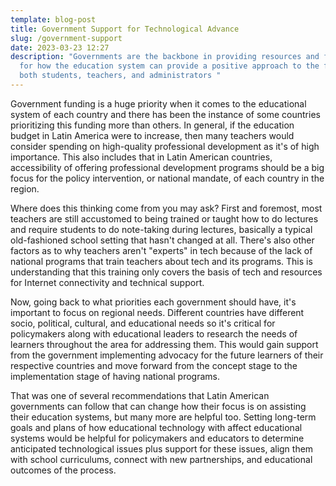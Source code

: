 ```yaml
---
template: blog-post
title: Government Support for Technological Advance
slug: /government-support
date: 2023-03-23 12:27
description: "Governments are the backbone in providing resources and funding
  for how the education system can provide a positive approach to the future of
  both students, teachers, and administrators "
---
```

G﻿overnment funding is a huge priority when it comes to the educational system of each country and there has been the instance of some countries prioritizing this funding more than others. In general, if the education budget in Latin America were to increase, then many teachers would consider spending on high-quality professional development as it's of high importance. This also includes that in Latin American countries, accessibility of offering professional development programs should be a big focus for the policy intervention, or national mandate, of each country in the region. 

W﻿here does this thinking come from you may ask? First and foremost, most teachers are still accustomed to being trained or taught how to do lectures and require students to do note-taking during lectures, basically a typical old-fashioned school setting that hasn't changed at all. There's also other factors as to why teachers aren't "experts" in tech because of the lack of national programs that train teachers about tech and its programs. This is understanding that this training only covers the basis of tech and resources for Internet connectivity and technical support. 

N﻿ow, going back to what priorities each government should have, it's important to focus on regional needs. Different countries have different socio, political, cultural, and educational needs so it's critical for policymakers along with educational leaders to research the needs of learners throughout the area for addressing them. This would gain support from the government implementing advocacy for the future learners of their respective countries and move forward from the concept stage to the implementation stage of having national programs.

T﻿hat was one of several recommendations that Latin American governments can follow that can change how their focus is on assisting their education systems, but many more are helpful too. Setting long-term goals and plans of how educational technology with affect educational systems would be helpful for policymakers and educators to determine anticipated technological issues plus support for these issues, align them  with school curriculums, connect with new partnerships, and educational outcomes of the process.